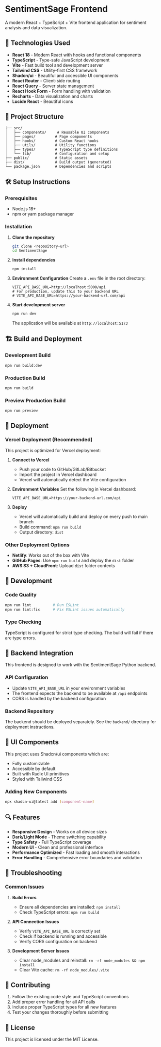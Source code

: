 # SentimentSage Frontend

A modern React + TypeScript + Vite frontend application for sentiment analysis and data visualization.

## 🚀 Technologies Used

- **React 18** - Modern React with hooks and functional components
- **TypeScript** - Type-safe JavaScript development
- **Vite** - Fast build tool and development server
- **Tailwind CSS** - Utility-first CSS framework
- **Shadcn/ui** - Beautiful and accessible UI components
- **React Router** - Client-side routing
- **React Query** - Server state management
- **React Hook Form** - Form handling with validation
- **Recharts** - Data visualization and charts
- **Lucide React** - Beautiful icons

## 📁 Project Structure

```
├── src/
│   ├── components/     # Reusable UI components
│   ├── pages/         # Page components
│   ├── hooks/         # Custom React hooks
│   ├── utils/         # Utility functions
│   ├── types/         # TypeScript type definitions
│   └── lib/           # Configuration and setup
├── public/            # Static assets
├── dist/              # Build output (generated)
└── package.json       # Dependencies and scripts
```

## 🛠️ Setup Instructions

### Prerequisites
- Node.js 18+ 
- npm or yarn package manager

### Installation

1. **Clone the repository**
   ```bash
   git clone <repository-url>
   cd SentimentSage
   ```

2. **Install dependencies**
   ```bash
   npm install
   ```

3. **Environment Configuration**
   Create a `.env` file in the root directory:
   ```env
   VITE_API_BASE_URL=http://localhost:5000/api
   # For production, update this to your backend URL
   # VITE_API_BASE_URL=https://your-backend-url.com/api
   ```

4. **Start development server**
   ```bash
   npm run dev
   ```

   The application will be available at `http://localhost:5173`

## 🏗️ Build and Deployment

### Development Build
```bash
npm run build:dev
```

### Production Build
```bash
npm run build
```

### Preview Production Build
```bash
npm run preview
```

## 🚀 Deployment

### Vercel Deployment (Recommended)

This project is optimized for Vercel deployment:

1. **Connect to Vercel**
   - Push your code to GitHub/GitLab/Bitbucket
   - Import the project in Vercel dashboard
   - Vercel will automatically detect the Vite configuration

2. **Environment Variables**
   Set the following in Vercel dashboard:
   ```
   VITE_API_BASE_URL=https://your-backend-url.com/api
   ```

3. **Deploy**
   - Vercel will automatically build and deploy on every push to main branch
   - Build command: `npm run build`
   - Output directory: `dist`

### Other Deployment Options

- **Netlify**: Works out of the box with Vite
- **GitHub Pages**: Use `npm run build` and deploy the `dist` folder
- **AWS S3 + CloudFront**: Upload `dist` folder contents

## 🔧 Development

### Code Quality
```bash
npm run lint          # Run ESLint
npm run lint:fix      # Fix ESLint issues automatically
```

### Type Checking
TypeScript is configured for strict type checking. The build will fail if there are type errors.

## 🔗 Backend Integration

This frontend is designed to work with the SentimentSage Python backend. 

### API Configuration
- Update `VITE_API_BASE_URL` in your environment variables
- The frontend expects the backend to be available at `/api` endpoints
- CORS is handled by the backend configuration

### Backend Repository
The backend should be deployed separately. See the `backend/` directory for deployment instructions.

## 🎨 UI Components

This project uses Shadcn/ui components which are:
- Fully customizable
- Accessible by default
- Built with Radix UI primitives
- Styled with Tailwind CSS

### Adding New Components
```bash
npx shadcn-ui@latest add [component-name]
```

## 🔍 Features

- **Responsive Design** - Works on all device sizes
- **Dark/Light Mode** - Theme switching capability
- **Type Safety** - Full TypeScript coverage
- **Modern UI** - Clean and professional interface
- **Performance Optimized** - Fast loading and smooth interactions
- **Error Handling** - Comprehensive error boundaries and validation

## 🐛 Troubleshooting

### Common Issues

1. **Build Errors**
   - Ensure all dependencies are installed: `npm install`
   - Check TypeScript errors: `npm run build`

2. **API Connection Issues**
   - Verify `VITE_API_BASE_URL` is correctly set
   - Check if backend is running and accessible
   - Verify CORS configuration on backend

3. **Development Server Issues**
   - Clear node_modules and reinstall: `rm -rf node_modules && npm install`
   - Clear Vite cache: `rm -rf node_modules/.vite`

## 📝 Contributing

1. Follow the existing code style and TypeScript conventions
2. Add proper error handling for all API calls
3. Include proper TypeScript types for all new features
4. Test your changes thoroughly before submitting

## 📄 License

This project is licensed under the MIT License.